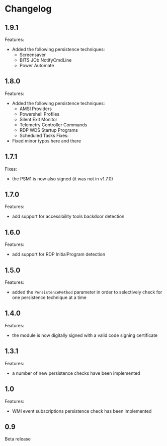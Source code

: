 # Changelog

## 1.9.1
Features:
   - Added the following persistence techniques:
	  - Screensaver
	  - BITS JOb NotifyCmdLine
	  - Power Automate

## 1.8.0
Features:
   - Added the following persistence techniques:
	  - AMSI Providers
	  - Powershell Profiles 
	  - Silent Exit Monitor
	  - Telemetry Controller Commands
	  - RDP WDS Startup Programs
	  - Scheduled Tasks
Fixes:
   - Fixed minor typos here and there
	
## 1.7.1
Fixes:
  - the PSM1 is now also signed (it was not in v1.7.0)

## 1.7.0
Features:
  - add support for accessibility tools backdoor detection

## 1.6.0
Features:
  - add support for RDP InitialProgram detection

## 1.5.0
Features:
  - added the `PersistenceMethod` parameter in order to selectively check for one persistence technique at a time
 
## 1.4.0
Features:
  - the module is now digitally signed with a valid code signing certificate  
  
## 1.3.1
Features:
  - a number of new persistence checks have been implemented

## 1.0
Features:
  - WMI event subscriptions persistence check has been implemented
## 0.9
Beta release
  
  
  
  
  
  